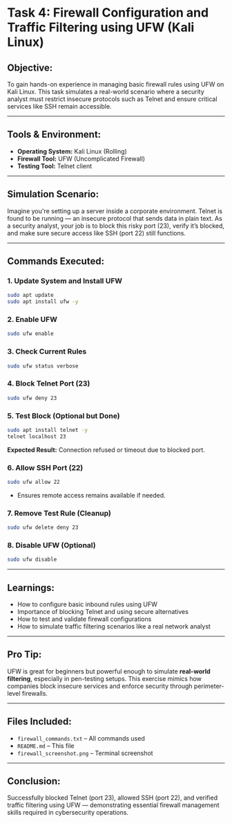 # Task 4: Firewall Configuration and Traffic Filtering using UFW (Kali Linux)

## Objective:
To gain hands-on experience in managing basic firewall rules using UFW on Kali Linux. This task simulates a real-world scenario where a security analyst must restrict insecure protocols such as Telnet and ensure critical services like SSH remain accessible.

---

## Tools & Environment:
- **Operating System:** Kali Linux (Rolling)
- **Firewall Tool:** UFW (Uncomplicated Firewall)
- **Testing Tool:** Telnet client

---

## Simulation Scenario:
Imagine you're setting up a server inside a corporate environment. Telnet is found to be running — an insecure protocol that sends data in plain text. As a security analyst, your job is to block this risky port (23), verify it’s blocked, and make sure secure access like SSH (port 22) still functions.

---

## Commands Executed:

### 1. Update System and Install UFW
```bash
sudo apt update
sudo apt install ufw -y
```

### 2. Enable UFW
```bash
sudo ufw enable
```

### 3. Check Current Rules
```bash
sudo ufw status verbose
```

### 4. Block Telnet Port (23)
```bash
sudo ufw deny 23
```

### 5. Test Block (Optional but Done)
```bash
sudo apt install telnet -y
telnet localhost 23
```
**Expected Result:** Connection refused or timeout due to blocked port.

### 6. Allow SSH Port (22)
```bash
sudo ufw allow 22
```
- Ensures remote access remains available if needed.

### 7. Remove Test Rule (Cleanup)
```bash
sudo ufw delete deny 23
```

### 8. Disable UFW (Optional)
```bash
sudo ufw disable
```

---

## Learnings:
- How to configure basic inbound rules using UFW
- Importance of blocking Telnet and using secure alternatives
- How to test and validate firewall configurations
- How to simulate traffic filtering scenarios like a real network analyst

---

## Pro Tip:
UFW is great for beginners but powerful enough to simulate **real-world filtering**, especially in pen-testing setups. This exercise mimics how companies block insecure services and enforce security through perimeter-level firewalls.

---

## Files Included:
- `firewall_commands.txt` – All commands used
- `README.md` – This file
- `firewall_screenshot.png` – Terminal screenshot

---

##  Conclusion:
Successfully blocked Telnet (port 23), allowed SSH (port 22), and verified traffic filtering using UFW — demonstrating essential firewall management skills required in cybersecurity operations.
